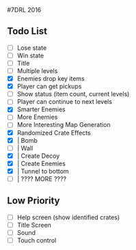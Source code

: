 #7DRL 2016

## Todo List

- [ ] Lose state  
- [ ] Win state  
- [ ] Title  
- [ ] Multiple levels  
- [x] Enemies drop key items  
- [x] Player can get pickups  
- [ ] Show status (item count, current levels)  
- [ ] Player can continue to next levels  
- [x] Smarter Enemies  
- [ ] More Enemies  
- [ ] More Interesting Map Generation  
- [x] Randomized Crate Effects  
- [x] | Bomb  
- [ ] | Wall  
- [x] | Create Decoy  
- [x] | Create Enemies  
- [x] | Tunnel to bottom  
- [ ] | ???? MORE ???? 

## Low Priority

- [ ] Help screen (show identified crates)  
- [ ] Title Screen  
- [ ] Sound  
- [ ] Touch control  